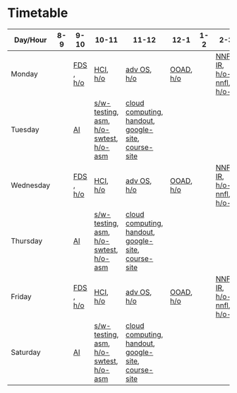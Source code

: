 # Timetable

| Day/Hour  | 8-9 | 9-10                                                                                                | 10-11                                                                                                                                   | 11-12                                                                                                 | 12-1                                                                                                | 1-2 | 2-3                                                                                                                                                                                                            | 3-4                 | 4-5 |
| --------- | --- | --------------------------------------------------------------------------------------------------- | --------------------------------------------------------------------------------------------------------------------------------------- | ----------------------------------------------------------------------------------------------------- | --------------------------------------------------------------------------------------------------- | --- | -------------------------------------------------------------------------------------------------------------------------------------------------------------------------------------------------------------- | ------------------- | --- |
| Monday    |     | [FDS](https://meet.google.com/eef-miga-dqq) , [h/o](https://drive.google.com/file/d/1S2V6ZLp9AhxSujuxOT9Iy23M0pB0pmpY/view?usp=sharing) | [HCI](https://meet.google.com/hsc-oyyk-atf), [h/o](https://drive.google.com/file/d/1nYi2wwoRDtcOsPqBNgYRVzW8o4272fjf/view?usp=sharing)                                      | [adv OS](), [h/o](https://drive.google.com/file/d/1ai51SXmgsV3JlcJ5Q6UwaZIwG6dPbI7r/view?usp=sharing) | [OOAD](), [h/o](https://drive.google.com/file/d/11rfasT9jl5P6qo-xpZcA3hWUBmbD6Id7/view?usp=sharing) |     | [NNFL](), [IR](https://meet.google.com/qwi-vefm-sjn), [h/o-nnfl](https://drive.google.com/file/d/1zbE20HGpMU2F4wHcqOUXBFwCbC6-ObVI/view?usp=sharing), [h/o-ir](https://drive.google.com/file/d/1GD-gz5vKgqFDiZsWGhHql7sm8M7QNcHF/view?usp=sharing) | [adv-cn](), [h/o](https://drive.google.com/file/d/1Z-SXzRc_917oDF3pXkI5CgvXvQtgCij2/view?usp=sharing), [teams-link](https://teams.microsoft.com/_#/school/conversations/General?threadId=19:41032aa7bdfc49578042d6139f27af1d@thread.tacv2&ctx=channel) |     |
| Tuesday   |     | [AI](https://meet.google.com/uqg-hajn-pdi)                                                                                              | [s/w-testing](https://meet.google.com/mow-txsv-guw), [asm](https://meet.google.com/hnj-kbsj-zmo), [h/o-swtest](https://drive.google.com/file/d/1jHwD7NCA67AwWuTzVPoWw3F19sejENvc/view?usp=sharing), [h/o-asm]() | [cloud computing](https://meet.google.com/wpy-iajd-soo), [handout](https://drive.google.com/file/d/1ilPumZfEqB932FXzXI-gAbnzCQPQsRXc/view?usp=sharing), [google-site](https://sites.google.com/a/pilani.bits-pilani.ac.in/cloudcomputing/home), [course-site](https://canvas.instructure.com/courses/2263144)                                                                      |                                                                                                     |     |                                                                                                                                                                                                                |                     |     |
| Wednesday |     | [FDS](https://meet.google.com/eef-miga-dqq) , [h/o](https://drive.google.com/file/d/1S2V6ZLp9AhxSujuxOT9Iy23M0pB0pmpY/view?usp=sharing) | [HCI](https://meet.google.com/hsc-oyyk-atf), [h/o](https://drive.google.com/file/d/1nYi2wwoRDtcOsPqBNgYRVzW8o4272fjf/view?usp=sharing)                                      | [adv OS](), [h/o](https://drive.google.com/file/d/1ai51SXmgsV3JlcJ5Q6UwaZIwG6dPbI7r/view?usp=sharing) | [OOAD](), [h/o](https://drive.google.com/file/d/11rfasT9jl5P6qo-xpZcA3hWUBmbD6Id7/view?usp=sharing) |     | [NNFL](), [IR](https://meet.google.com/qwi-vefm-sjn), [h/o-nnfl](https://drive.google.com/file/d/1zbE20HGpMU2F4wHcqOUXBFwCbC6-ObVI/view?usp=sharing), [h/o-ir](https://drive.google.com/file/d/1GD-gz5vKgqFDiZsWGhHql7sm8M7QNcHF/view?usp=sharing) | [adv-cn](), [h/o](https://drive.google.com/file/d/1Z-SXzRc_917oDF3pXkI5CgvXvQtgCij2/view?usp=sharing), [teams-link](https://teams.microsoft.com/_#/school/conversations/General?threadId=19:41032aa7bdfc49578042d6139f27af1d@thread.tacv2&ctx=channel) |     |
| Thursday  |     | [AI](https://meet.google.com/uqg-hajn-pdi)                                                                                              | [s/w-testing](https://meet.google.com/mow-txsv-guw), [asm](https://meet.google.com/hnj-kbsj-zmo), [h/o-swtest](https://drive.google.com/file/d/1jHwD7NCA67AwWuTzVPoWw3F19sejENvc/view?usp=sharing), [h/o-asm]() | [cloud computing](https://meet.google.com/wpy-iajd-soo), [handout](https://drive.google.com/file/d/1ilPumZfEqB932FXzXI-gAbnzCQPQsRXc/view?usp=sharing), [google-site](https://sites.google.com/a/pilani.bits-pilani.ac.in/cloudcomputing/home), [course-site](https://canvas.instructure.com/courses/2263144)                                                                      |                                                                                                     |     |                                                                                                                                                                                                                |                     |     |
| Friday    |     | [FDS](https://meet.google.com/eef-miga-dqq) , [h/o](https://drive.google.com/file/d/1S2V6ZLp9AhxSujuxOT9Iy23M0pB0pmpY/view?usp=sharing) | [HCI](https://meet.google.com/hsc-oyyk-atf), [h/o](https://drive.google.com/file/d/1nYi2wwoRDtcOsPqBNgYRVzW8o4272fjf/view?usp=sharing)                                      | [adv OS](), [h/o](https://drive.google.com/file/d/1ai51SXmgsV3JlcJ5Q6UwaZIwG6dPbI7r/view?usp=sharing) | [OOAD](), [h/o](https://drive.google.com/file/d/11rfasT9jl5P6qo-xpZcA3hWUBmbD6Id7/view?usp=sharing) |     | [NNFL](), [IR](https://meet.google.com/qwi-vefm-sjn), [h/o-nnfl](https://drive.google.com/file/d/1zbE20HGpMU2F4wHcqOUXBFwCbC6-ObVI/view?usp=sharing), [h/o-ir](https://drive.google.com/file/d/1GD-gz5vKgqFDiZsWGhHql7sm8M7QNcHF/view?usp=sharing) | [adv-cn](), [h/o](https://drive.google.com/file/d/1Z-SXzRc_917oDF3pXkI5CgvXvQtgCij2/view?usp=sharing), [teams-link](https://teams.microsoft.com/_#/school/conversations/General?threadId=19:41032aa7bdfc49578042d6139f27af1d@thread.tacv2&ctx=channel) |     |
| Saturday  |     | [AI](https://meet.google.com/uqg-hajn-pdi)                                                                                              | [s/w-testing](https://meet.google.com/mow-txsv-guw), [asm](https://meet.google.com/hnj-kbsj-zmo), [h/o-swtest](https://drive.google.com/file/d/1jHwD7NCA67AwWuTzVPoWw3F19sejENvc/view?usp=sharing), [h/o-asm]() | [cloud computing](https://meet.google.com/wpy-iajd-soo), [handout](https://drive.google.com/file/d/1ilPumZfEqB932FXzXI-gAbnzCQPQsRXc/view?usp=sharing), [google-site](https://sites.google.com/a/pilani.bits-pilani.ac.in/cloudcomputing/home), [course-site](https://canvas.instructure.com/courses/2263144)                                                                      |                                                                                                     |     |                                                                                                                                                                                                                |                     |     |